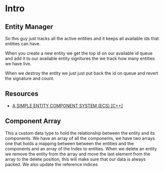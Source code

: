 # Intro

## Entity Manager

So this guy just tracks all the active entities and it keeps all available ids that entities can have.

When you create a new entity we get the top id on our available id queue and add it to our available entity signitures the we track how many entities we have live.

When we destroy the entity we just just put back the id on queue and revert the signature and count. 

## Resources

- [A SIMPLE ENTITY COMPONENT SYSTEM (ECS) [C++]](https://austinmorlan.com/posts/entity_component_system/)

## Component Array
This a custom data type to hold the relationship between the entity and its components. We have an array of all the components, we have two arrays one that holds a mapping between between the entities and the components and an array of the Index to entities.
When we delete an entity we remove the entity from the array and move the last element from the array to the delete position, this will make sure that our data is always packed. We also update the reference indices